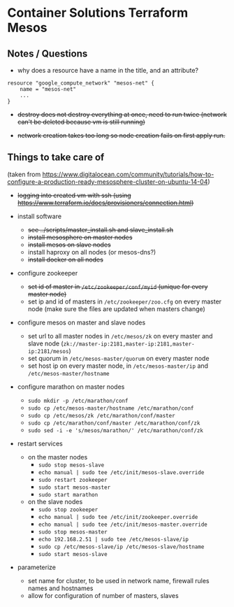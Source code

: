 # Container Solutions Terraform Mesos

## Notes / Questions

- why does a resource have a name in the title, and an attribute?

```
resource "google_compute_network" "mesos-net" {
    name = "mesos-net"
    ...
}
```

- ~~destroy does not destroy everything at once, need to run twice (network can't be deleted because vm is still running)~~

- ~~network creation takes too long so node creation fails on first apply run.~~

## Things to take care of

(taken from <https://www.digitalocean.com/community/tutorials/how-to-configure-a-production-ready-mesosphere-cluster-on-ubuntu-14-04>)

- ~~logging into created vm with ssh (using https://www.terraform.io/docs/provisioners/connection.html)~~

- install software
    - ~~see ../scripts/master_install.sh and slave_install.sh~~
    - ~~install mesosphere on master nodes~~
    - ~~install mesos on slave nodes~~
    - install haproxy on all nodes (or mesos-dns?)
    - ~~install docker on all nodes~~

- configure zookeeper
    - ~~set id of master in `/etc/zookeeper/conf/myid` (unique for every master node)~~
    - set ip and id of masters in `/etc/zookeeper/zoo.cfg` on every master node (make sure the files are updated when masters change)

- configure mesos on master and slave nodes
    - set url to all master nodes in `/etc/mesos/zk`
    on every master and slave node (```zk://master-ip:2181,master-ip:2181,master-ip:2181/mesos```)
    - set quorum in ```/etc/mesos-master/quorum``` on every master node
    - set host ip on every master node, in ```/etc/mesos-master/ip``` and ```/etc/mesos-master/hostname```

- configure marathon on master nodes
    - ```sudo mkdir -p /etc/marathon/conf```
    - ```sudo cp /etc/mesos-master/hostname /etc/marathon/conf```
    - ```sudo cp /etc/mesos/zk /etc/marathon/conf/master```
    - ```sudo cp /etc/marathon/conf/master /etc/marathon/conf/zk```
    - ```sudo sed -i -e 's/mesos/marathon/' /etc/marathon/conf/zk```

- restart services
    - on the master nodes
        - ```sudo stop mesos-slave```
        - ```echo manual | sudo tee /etc/init/mesos-slave.override```
        - ```sudo restart zookeeper```
        - ```sudo start mesos-master```
        - ```sudo start marathon```
    - on the slave nodes
        - ```sudo stop zookeeper```
        - ```echo manual | sudo tee /etc/init/zookeeper.override```
        - ```echo manual | sudo tee /etc/init/mesos-master.override```
        - ```sudo stop mesos-master```
        - ```echo 192.168.2.51 | sudo tee /etc/mesos-slave/ip```
        - ```sudo cp /etc/mesos-slave/ip /etc/mesos-slave/hostname```
        - ```sudo start mesos-slave```

- parameterize
    - set name for cluster, to be used in network name, firewall rules names and hostnames
    - allow for configuration of number of masters, slaves
    
  
